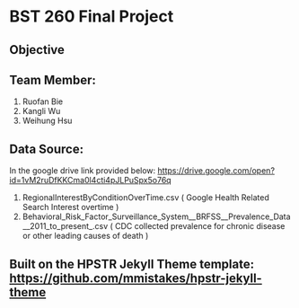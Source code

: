 # BST 260 Final Project

## Objective

## Team Member:
1. Ruofan Bie
2. Kangli Wu
3. Weihung Hsu

## Data Source:
In the google drive link provided below:
https://drive.google.com/open?id=1vM2ruDfKKCma0l4cti4pJLPuSpx5o76q

1. RegionalInterestByConditionOverTime.csv ( Google Health Related Search Interest overtime ) 
2. Behavioral_Risk_Factor_Surveillance_System__BRFSS__Prevalence_Data__2011_to_present_.csv ( CDC collected prevalence for chronic disease or other leading causes of death )

## Built on the HPSTR Jekyll Theme template: https://github.com/mmistakes/hpstr-jekyll-theme
